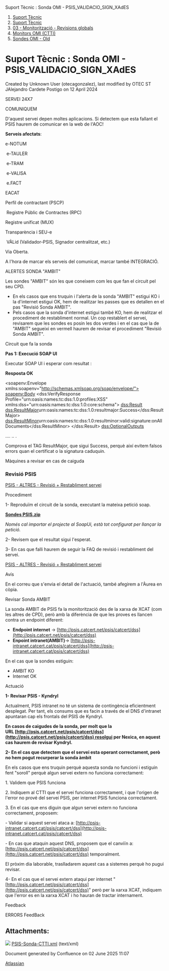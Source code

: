 Suport Tècnic : Sonda OMI - PSIS\_VALIDACIO\_SIGN\_XAdES  

1.  [Suport Tècnic](index.md)
2.  [Suport Tècnic](13893782.md)
3.  [03 - Monitorització - Revisions globals](26313327.md)
4.  [Monitors OMI (CTTI)](26313608.md)
5.  [Sondes OMI - Old](Sondes-OMI---Old_41519617.md)

Suport Tècnic : Sonda OMI - PSIS\_VALIDACIO\_SIGN\_XAdES
========================================================

Created by Unknown User (otecagonzalez), last modified by OTEC ST JAlejandro Cardete Postigo on 12 April 2024

SERVEI 24X7

COMUNIQUEM

D'aquest servei depen moltes aplicacions. Si detectem que esta fallant el PSIS haurem de comunicar en la web de l'AOC!

**Serveis afectats**:

e-NOTUM

 e-TAULER

 e-TRAM

 e-VALISA

 e.FACT 

EACAT 

Perfil de contractant (PSCP)

 Registre Públic de Contractes (RPC)

Registre unificat (MUX)

Transparència i SEU-e

 VÀLid (Validador-PSIS, Signador centralitzat, etc.)

Via Oberta.

  

A l'hora de marcar els serveis del comunicat, marcar també INTEGRACIÓ.

ALERTES SONDA "AMBIT"

Les sondes "AMBIT" són les que coneixem com les que fan el circuit pel seu CPD.

  

*   En els casos que ens truquin i l'alerta de la sonda "AMBIT" estigui KO i la d'internet estigui OK, hem de realitzar les passes que es detallen en el pas "Revisió Sonda AMBIT".
*   Pels casos que la sonda d'internet estigui també KO, hem de realitzar el procediment de restabliment normal. Un cop restablert el servei, revisarem que les sondes es posin les dos verdes i en el cas que la de "AMBIT" segueixi en vermell haurem de revisar el procediment "Revisió Sonda AMBIT".

Circuit que fa la sonda

**Pas 1: Execució SOAP UI**

Executar SOAP UI i esperar com resultat :

**Resposta OK**

<soapenv:Envelope xmlns:soapenv="http://schemas.xmlsoap.org/soap/envelope/">
   <soapenv:Body>
      <dss:VerifyResponse Profile="urn:oasis:names:tc:dss:1.0:profiles:XSS" xmlns:dss="urn:oasis:names:tc:dss:1.0:core:schema">
         <dss:Result>
            <dss:ResultMajor>urn:oasis:names:tc:dss:1.0:resultmajor:Success</dss:ResultMajor>
            <dss:ResultMinor>urn:oasis:names:tc:dss:1.0:resultminor:valid:signature:onAllDocuments</dss:ResultMinor>
         </dss:Result>
         <dss:OptionalOutputs>

....
..
.

Comprova el TAG ResultMajor, que sigui Success, perquè així evitem falsos errors quan el certificat o la signatura caduquin.

Màquines a revisar en cas de caiguda

### Revisió PSIS

[PSIS - ALTRES - Revisió + Restabliment servei](36339911.md)

Procediment

1- Reproduïm el circuit de la sonda, executant la mateixa petició soap.

**[Sondes PSIS.zip](attachments/36340168/41521745.zip)**

_Només cal importar el projecte al SoapUi, està tot configurat per llançar la petició._

  

2- Revisem que el resultat sigui l'esperat.

  

3- En cas que falli haurem de seguir la FAQ de revisió i restabliment del servei.

[PSIS - ALTRES - Revisió + Restabliment servei](36339911.md)

  

Avís

En el correu que s'envia el detall de l'actuació, també afegirem a l'Àurea en còpia. 

Revisar Sonda AMBIT

La sonda AMBIT de PSIS fa la monitorització des de la xarxa de XCAT (com les altres de CPD), però amb la diferència de que les proves es llancen contra un endpoint diferent:

*   **Endpoint internet** → [http://psis.catcert.net/psis/catcert/dss](http://psis.catcert.net/psis/catcert/dss)
*   **Enpoint intranet(AMBIT)**→ [http://psis-intranet.catcert.cat/psis/catcert/dss](http://psis-intranet.catcert.cat/psis/catcert/dss)

En el cas que la sondes estiguin:

*   AMBIT KO
*   Internet OK 

Actuació

**1- Revisar PSIS - Kyndryl**

Actualment, PSIS intranet no té un sistema de contingència eficientment desplegat. Per tant, els consums que es facin a través de el DNS d'intranet apuntaran cap els frontals del PSIS de Kyndryl. 

**En casos de caigudes de la sonda, per molt que la URL [http://psis.catcert.net/psis/catcert/dss](http://psis.catcert.net/psis/catcert/dss) resolgui per Nexica, en aquest cas haurem de revisar Kyndryl.**

**2- En el cas que detectem que el servei esta operant correctament, però no hem pogut recurperar la sonda àmbit**

En els casos que ens truquin perquè aquesta sonda no funcioni i estiguin fent "soroll" perquè algun servei extern no funciona correctament:

1. Validem que PSIS funciona

2\. Indiquem al CTTI que el servei funciona correctament, i que l'origen de l'error no prové del servei PSIS, per internet PSIS funciona correctament.

3\. En el cas que ens diguin que algun servei extern no funciona correctament, proposem:

\- Validar si aquest servei ataca a: [http://psis-intranet.catcert.cat/psis/catcert/dss](http://psis-intranet.catcert.cat/psis/catcert/dss)

\- En cas que ataquin aquest DNS, proposem que el canviïn a: [http://psis.catcert.net/psis/catcert/dss](http://psis.catcert.net/psis/catcert/dss) temporalment.

  

El pròxim dia laborable, traslladarem aquest cas a sistemes perquè ho pugui revisar.

4- En el cas que el servei extern ataqui per internet "[http://psis.catcert.net/psis/catcert/dss](http://psis.catcert.net/psis/catcert/dss)" però per la xarxa XCAT, indiquem que l'error es en la xarxa XCAT i ho hauran de tractar internament.

Feedback

ERRORS FeedBack

  

Attachments:
------------

![](images/icons/bullet_blue.gif) [PSIS-Sonda-CTTI.xml](attachments/36340175/36340197.xml) (text/xml)  

Document generated by Confluence on 02 June 2025 11:07

[Atlassian](http://www.atlassian.com/)